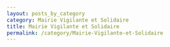 ```yaml
---
layout: posts_by_category
category: Mairie Vigilante et Solidaire
title: Mairie Vigilante et Solidaire
permalink: /category/Mairie-Vigilante-et-Solidaire
---
```

